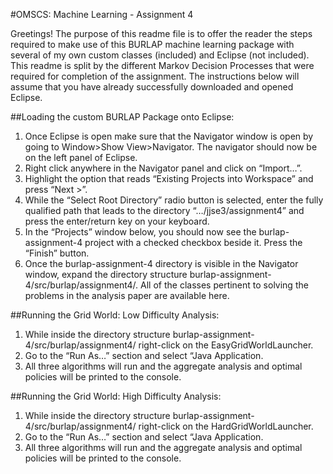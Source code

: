 #OMSCS: Machine Learning - Assignment 4


Greetings! The purpose of this readme file is to offer the reader the steps required to make use of this BURLAP machine learning package with several of my own custom classes (included) and Eclipse (not included). This readme is split by the different Markov Decision Processes that were required for completion of the assignment. The instructions below will assume that you have already successfully downloaded and opened Eclipse.

##Loading the custom BURLAP Package onto Eclipse:

1. Once Eclipse is open make sure that the Navigator window is open by going to Window>Show View>Navigator. The navigator should now be on the left panel of Eclipse.
2. Right click anywhere in the Navigator panel and click on “Import…”.
3. Highlight the option that reads “Existing Projects into Workspace” and press “Next >”.
4. While the “Select Root Directory” radio button is selected, enter the fully qualified path that leads to the directory “…/jjse3/assignment4” and press the enter/return key on your keyboard.
5. In the “Projects” window below, you should now see the burlap-assignment-4 project with a checked checkbox beside it. Press the “Finish” button.
6. Once the burlap-assignment-4 directory is visible in the Navigator window, expand the directory structure burlap-assignment-4/src/burlap/assignment4/. All of the classes pertinent to solving the problems in the analysis paper are available here.

##Running the Grid World: Low Difficulty Analysis:

1. While inside the directory structure burlap-assignment-4/src/burlap/assignment4/ right-click on the EasyGridWorldLauncher.
2. Go to the “Run As…” section and select “Java Application.
3. All three algorithms will run and the aggregate analysis and optimal policies will be printed to the console.

##Running the Grid World: High Difficulty Analysis:

1. While inside the directory structure burlap-assignment-4/src/burlap/assignment4/ right-click on the HardGridWorldLauncher.
2. Go to the “Run As…” section and select “Java Application.
3. All three algorithms will run and the aggregate analysis and optimal policies will be printed to the console.

